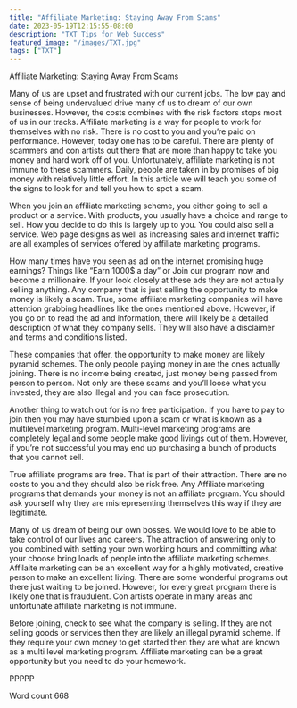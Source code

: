 ```yaml
---
title: "Affiliate Marketing: Staying Away From Scams"
date: 2023-05-19T12:15:55-08:00
description: "TXT Tips for Web Success"
featured_image: "/images/TXT.jpg"
tags: ["TXT"]
---
```


Affiliate Marketing: Staying Away From Scams

Many of us are upset and frustrated with our current jobs. The low pay and sense of being undervalued drive many of us to dream of our own businesses. However, the costs combines with the risk factors stops most of us in our tracks. Affiliate marketing is a way for people to work for themselves with no risk. There is no cost to you and you’re paid on performance. However, today one has to be careful. There are plenty of scammers and con artists out there that are more than happy to take you money and hard work off of you. Unfortunately, affiliate marketing is not immune to these scammers. Daily, people are taken in by promises of big money with relatively little effort. In this article we will teach you some of the signs to look for and tell you how to spot a scam.

When you join an affiliate marketing scheme, you either going to sell a product or a service. With products, you usually have a choice and range to sell. How you decide to do this is largely up to you. You could also sell a service. Web page designs as well as increasing sales and internet traffic are all examples of services offered by affiliate marketing programs. 

How many times have you seen as ad on the internet promising huge earnings? Things like “Earn 1000$ a day” or Join our program now and become a millionaire. If your look closely at these ads they are not actually selling anything. Any company that is just selling the opportunity to make money is likely a scam. True, some affiliate marketing companies will have attention grabbing headlines like the ones mentioned above. However, if you go on to read the ad and information, there will likely be a detailed description of what they company sells. They will also have a disclaimer and terms and conditions listed. 

These companies that offer, the opportunity to make money are likely pyramid schemes. The only people paying money in are the ones actually joining. There is no income being created, just money being passed from person to person. Not only are these scams and you’ll loose what you invested, they are also illegal and you can face prosecution.

Another thing to watch out for is no free participation. If you have to pay to join then you may have stumbled upon a scam or what is known as a multilevel marketing program. Multi-level marketing programs are completely legal and some people make good livings out of them. However, if you’re not successful you may end up purchasing a bunch of products that you cannot sell.

True affiliate programs are free. That is part of their attraction. There are no costs to you and they should also be risk free. Any Affiliate marketing programs that demands your money is not an affiliate program. You should ask yourself why they are misrepresenting themselves this way if they are legitimate.

Many of us dream of being our own bosses. We would love to be able to take control of our lives and careers. The attraction of answering only to you combined with setting your own working hours and committing what your choose bring loads of people into the affiliate marketing schemes. Affilaite marketing can be an excellent way for a highly motivated, creative person to make an excellent living. There are some wonderful programs out there just waiting to be joined. However, for every great program there is likely one that is fraudulent. Con artists operate in many areas and unfortunate affiliate marketing is not immune.

Before joining, check to see what the company is selling. If they are not selling goods or services then they are likely an illegal pyramid scheme. If they require your own money to get started then they are what are known as a multi level marketing program. Affiliate marketing can be a great opportunity but you need to do your homework.

PPPPP

Word count 668
